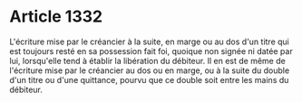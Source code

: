 # Article 1332

L'écriture mise par le créancier à la suite, en marge ou au dos d'un titre qui est toujours resté en sa possession fait foi, quoique non signée ni datée par lui, lorsqu'elle tend à établir la libération du débiteur.   Il en est de même de l'écriture mise par le créancier au dos ou en marge, ou à la suite du double d'un titre ou d'une quittance, pourvu que ce double soit entre les mains du débiteur.
